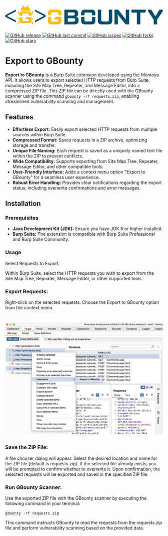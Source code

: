 # ![GBounty Profiles Designer Logo](/static/logo.png)

[![GitHub release](https://img.shields.io/github/release/bountysecurity/export-to-gbounty.svg)](https://github.com/bountysecurity/export-to-gbounty/releases)
[![GitHub last commit](https://img.shields.io/github/last-commit/bountysecurity/export-to-gbounty.svg)](https://github.com/bountysecurity/export-to-gbounty/commits/main)
[![GitHub issues](https://img.shields.io/github/issues/bountysecurity/export-to-gbounty.svg)](https://github.com/bountysecurity/export-to-gbounty/issues)
[![GitHub forks](https://img.shields.io/github/forks/bountysecurity/export-to-gbounty.svg)](https://github.com/bountysecurity/export-to-gbounty/network)
[![GitHub stars](https://img.shields.io/github/stars/bountysecurity/export-to-gbounty.svg)](https://github.com/bountysecurity/export-to-gbounty/stargazers)

# Export to GBounty

**Export to GBounty** is a Burp Suite extension developed using the Montoya API. It allows users to export selected HTTP requests from Burp Suite, including the Site Map Tree, Repeater, and Message Editor, into a compressed ZIP file. This ZIP file can be directly used with the GBounty scanner using the command `gbounty -rf requests.zip`, enabling streamlined vulnerability scanning and management.

## Features

- **Effortless Export:** Easily export selected HTTP requests from multiple sources within Burp Suite.
- **Compressed Format:** Saves requests in a ZIP archive, optimizing storage and transfer.
- **Unique File Naming:** Each request is saved as a uniquely named text file within the ZIP to prevent conflicts.
- **Wide Compatibility:** Supports exporting from Site Map Tree, Repeater, Message Editor, and other compatible tools.
- **User-Friendly Interface:** Adds a context menu option "Export to GBounty" for a seamless user experience.
- **Robust Error Handling:** Provides clear notifications regarding the export status, including overwrite confirmations and error messages.

## Installation

### Prerequisites

- **Java Development Kit (JDK):** Ensure you have JDK 8 or higher installed.
- **Burp Suite:** The extension is compatible with Burp Suite Professional and Burp Suite Community.

### Usage
Select Requests to Export:

Within Burp Suite, select the HTTP requests you wish to export from the Site Map Tree, Repeater, Message Editor, or other supported tools.

### Export Requests:

Right-click on the selected requests.
Choose the Export to GBounty option from the context menu.

# ![Export](/static/export.png)

### Save the ZIP File:

A file chooser dialog will appear. Select the desired location and name for the ZIP file (default is requests.zip).
If the selected file already exists, you will be prompted to confirm whether to overwrite it.
Upon confirmation, the selected requests will be exported and saved in the specified ZIP file.

### Run GBounty Scanner:

Use the exported ZIP file with the GBounty scanner by executing the following command in your terminal:

```
gbounty -rf requests.zip
```

This command instructs GBounty to read the requests from the requests.zip file and perform vulnerability scanning based on the provided data.
